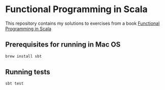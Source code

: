 # Functional Programming in Scala

This repository contains my solutions to exercises from a book [Functional Programming in Scala](https://www.manning.com/books/functional-programming-in-scala)

## Prerequisites for running in Mac OS

```bash
brew install sbt
```

## Running tests

```bash
sbt test
```
